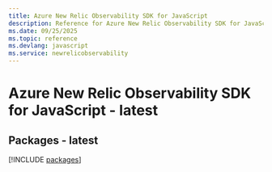 ```yaml
---
title: Azure New Relic Observability SDK for JavaScript
description: Reference for Azure New Relic Observability SDK for JavaScript
ms.date: 09/25/2025
ms.topic: reference
ms.devlang: javascript
ms.service: newrelicobservability
---
```

# Azure New Relic Observability SDK for JavaScript - latest
## Packages - latest
[!INCLUDE [packages](new-relic-observability-index.md)]
